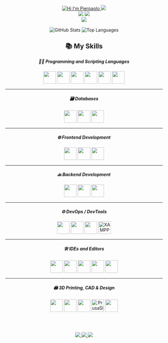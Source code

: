 <div align="center">

<div align="center">

<a href="https://github.com/PierpaoloSpadafora" target="_blank">
  <img src="https://img.shields.io/badge/HI%20👋,%20I'M-PIERPAOLO-blueviolet?style=for-the-badge&labelColor=2b2b2b" alt="Hi I'm Pierpaolo" />
</a>
<img src="https://img.shields.io/badge/🇮🇹%20Italian-native-red?style=for-the-badge&labelColor=2b2b2b" /> <br>
<img src="https://img.shields.io/badge/I%20%F0%9F%92%96%20FLOSS-Open%20Source-critical?style=for-the-badge&logo=opensourceinitiative&logoColor=white&labelColor=2b2b2b" /> 
<img src="https://img.shields.io/badge/🎓%20MSc-AI%20&%20Data%20Science-darkgreen?style=for-the-badge&labelColor=2b2b2b" />
<br>
<img src="https://img.shields.io/badge/🎨%203D%20Graphics-Learner-orange?style=for-the-badge&labelColor=2b2b2b" />

</div>

<br>

<img src="https://github-readme-stats.vercel.app/api?username=PierpaoloSpadafora&show_icons=true&theme=dark&hide_border=true" alt="GitHub Stats" />

<img src="https://github-readme-stats.vercel.app/api/top-langs/?username=PierpaoloSpadafora&layout=compact&theme=dark&hide_border=true" alt="Top Languages" />

<br>

<div align="center">

## 📚 My Skills

##### 👨‍💻 Programming and Scripting Languages  
<img src="https://cdn.jsdelivr.net/gh/devicons/devicon/icons/rust/rust-original.svg" width="40"/>  
<img src="https://cdn.jsdelivr.net/gh/devicons/devicon/icons/cplusplus/cplusplus-original.svg" width="40"/>
<img src="https://cdn.jsdelivr.net/gh/devicons/devicon/icons/java/java-original.svg" width="40"/>
<img src="https://cdn.jsdelivr.net/gh/devicons/devicon/icons/python/python-original.svg" width="40"/>
<img src="https://cdn.jsdelivr.net/gh/devicons/devicon/icons/javascript/javascript-original.svg" width="40"/>
<img src="https://cdn.jsdelivr.net/gh/devicons/devicon/icons/typescript/typescript-original.svg" width="40"/>

---

##### 🗃️ Databases  
<img src="https://cdn.jsdelivr.net/gh/devicons/devicon/icons/mysql/mysql-original-wordmark.svg" width="40"/>
<img src="https://cdn.jsdelivr.net/gh/devicons/devicon/icons/postgresql/postgresql-original.svg" width="40"/>
<img src="https://cdn.jsdelivr.net/gh/devicons/devicon/icons/sqlite/sqlite-original.svg" width="40"/>

---

##### 🌐 Frontend Development  
<img src="https://cdn.jsdelivr.net/gh/devicons/devicon/icons/angularjs/angularjs-original.svg" width="40"/>
<img src="https://cdn.jsdelivr.net/gh/devicons/devicon/icons/html5/html5-original.svg" width="40"/>
<img src="https://cdn.jsdelivr.net/gh/devicons/devicon/icons/css3/css3-original.svg" width="40"/>

---

##### 🔙 Backend Development  
<img src="https://cdn.jsdelivr.net/gh/devicons/devicon/icons/nodejs/nodejs-original.svg" width="40"/>
<img src="https://cdn.jsdelivr.net/gh/devicons/devicon/icons/spring/spring-original.svg" width="40"/>
<img src="https://upload.wikimedia.org/wikipedia/commons/thumb/6/60/Tokio_logo.svg/200px-Tokio_logo.svg.png" width="40"/>

---

##### ⚙️ DevOps / DevTools  
<img src="https://cdn.jsdelivr.net/gh/devicons/devicon/icons/docker/docker-original.svg" width="40"/>
<img src="https://cdn.jsdelivr.net/gh/devicons/devicon/icons/git/git-original.svg" width="40"/>
<img src="https://cdn.jsdelivr.net/gh/devicons/devicon/icons/postman/postman-original.svg" width="40"/>
<img src="https://cdn.jsdelivr.net/gh/devicons/devicon/icons/apache/apache-original.svg" width="40" title="XAMPP"/>

---

##### 🛠️ IDEs and Editors  
<img src="https://cdn.jsdelivr.net/gh/devicons/devicon/icons/vscode/vscode-original.svg" width="40"/>
<img src="https://cdn.jsdelivr.net/gh/devicons/devicon/icons/vim/vim-original.svg" width="40"/>
<img src="https://cdn.jsdelivr.net/gh/devicons/devicon/icons/intellij/intellij-original.svg" width="40"/>
<img src="https://cdn.jsdelivr.net/gh/devicons/devicon/icons/pycharm/pycharm-original.svg" width="40"/>
<img src="https://cdn.jsdelivr.net/gh/devicons/devicon/icons/webstorm/webstorm-original.svg" width="40"/>

---

##### 🖨️ 3D Printing, CAD & Design  
<img src="https://upload.wikimedia.org/wikipedia/commons/thumb/a/af/Adobe_Photoshop_CC_icon.svg/1024px-Adobe_Photoshop_CC_icon.svg.png" width="40"/>
<img src="https://cdn.jsdelivr.net/gh/devicons/devicon/icons/gimp/gimp-original.svg" width="40"/>
<img src="https://cdn.jsdelivr.net/gh/devicons/devicon/icons/blender/blender-original.svg" width="40"/>
<img src="https://upload.wikimedia.org/wikipedia/en/b/be/Prusa-Slicer-Logo.png" width="40" title="PrusaSlicer"/>
<img src="https://cdn.jsdelivr.net/gh/devicons/devicon/icons/canva/canva-original.svg" width="40"/>

</div>


<br><br>

<a href="https://www.linkedin.com/in/pierpaolospadafora" target="_blank">
  <img src="https://img.shields.io/badge/LinkedIn-0077B5?style=for-the-badge&logo=linkedin&logoColor=white"/>
</a>
<a href="https://t.me/pierspad" target="_blank">
  <img src="https://img.shields.io/badge/Telegram-26A5E4?style=for-the-badge&logo=telegram&logoColor=white"/>
</a>
<a href="mailto:pierpaolospadafora@proton.me">
  <img src="https://img.shields.io/badge/ProtonMail-8B89CC?style=for-the-badge&logo=protonmail&logoColor=white"/>
</a>

</div>
